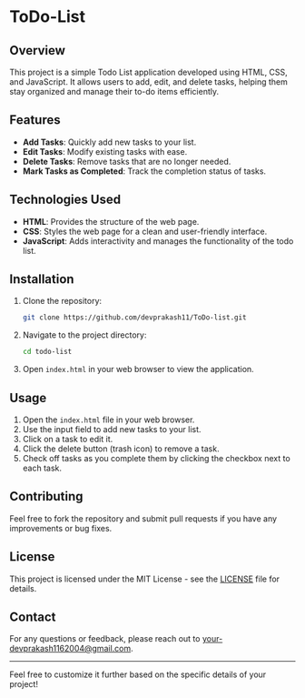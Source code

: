 # ToDo-List

## Overview

This project is a simple Todo List application developed using HTML, CSS, and JavaScript. It allows users to add, edit, and delete tasks, helping them stay organized and manage their to-do items efficiently.

## Features

- **Add Tasks**: Quickly add new tasks to your list.
- **Edit Tasks**: Modify existing tasks with ease.
- **Delete Tasks**: Remove tasks that are no longer needed.
- **Mark Tasks as Completed**: Track the completion status of tasks.

## Technologies Used

- **HTML**: Provides the structure of the web page.
- **CSS**: Styles the web page for a clean and user-friendly interface.
- **JavaScript**: Adds interactivity and manages the functionality of the todo list.

## Installation

1. Clone the repository:

   ```bash
   git clone https://github.com/devprakash11/ToDo-list.git
   ```

2. Navigate to the project directory:

   ```bash
   cd todo-list
   ```

3. Open `index.html` in your web browser to view the application.

## Usage

1. Open the `index.html` file in your web browser.
2. Use the input field to add new tasks to your list.
3. Click on a task to edit it.
4. Click the delete button (trash icon) to remove a task.
5. Check off tasks as you complete them by clicking the checkbox next to each task.

## Contributing

Feel free to fork the repository and submit pull requests if you have any improvements or bug fixes. 

## License

This project is licensed under the MIT License - see the [LICENSE](LICENSE) file for details.

## Contact

For any questions or feedback, please reach out to [your-devprakash1162004@gmail.com](mailto:your-devprakash1162004@gmail.com).

---

Feel free to customize it further based on the specific details of your project!
